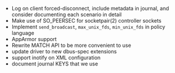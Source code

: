 * Log on client forced-disconnect, include metadata in journal, and consider documenting each scenario in detail
* Make use of SO_PEERSEC for socketpair(2) controller sockets
* Implement `send_broadcast`, `max_unix_fds`, `min_unix_fds` in policy language
* AppArmor support
* Rewrite MATCH API to be more convenient to use
* update driver to new dbus-spec extensions
* support inotify on XML configuration
* document journal KEYS that we use